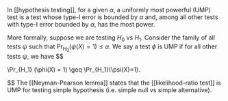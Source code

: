 In [[hypothesis testing]], for a given $\alpha$, a uniformly most powerful (UMP) test is a test whose type-I error is bounded by $\alpha$ and, among all other tests with type-I error bounded by $\alpha$, has the most power. 

More formally, suppose we are testing $H_0$ vs $H_1$. Consider the family of all tests $\psi$ such that $\Pr_{H_0}(\psi(X) = 1)\leq \alpha$. We say a test $\phi$ is UMP if for all other tests $\psi$, we have 
$$

\Pr_{H_1} (\phi(X) = 1) \geq \Pr_{H_1}(\psi(X)=1).

$$
The [[Neyman-Pearson lemma]] states that the [[likelihood-ratio test]] is UMP for testing simple hypothesis (i.e. simple null vs simple alternative). 